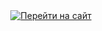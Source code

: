 <div align="center">
  <a href="https://mi1nor.github.io/kursovik/"><img alt="Перейти на сайт" src="https://img.shields.io/badge/Перейти%20на_сайт-8A2BE2?style=for-the-badge&link=https%3A%2F%2Fmi1nor.github.io%2Fnew-v"></a>
</div>
